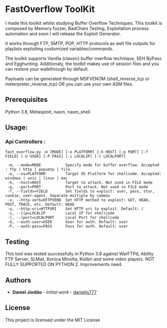 # FastOverflow ToolKit
I made this toolkit whilst studying Buffer Overflow Techniques. This toolkit is composed by Memory fuzzer, BadChars Testing, Exploitation process automation and soon I will release the Exploit Generator. 

It works through FTP, SMTP, POP, HTTP protocols as well file outputs for playlists exploiting customized variables/commands. 

The toolkit supports Vanilla (classic) buffer overflow technique, SEH ByPass and Egghunting. Additionaly, the toolkit makes use of session files and you can restore your walkthrough by default.

Payloads can be generated through MSFVENOM (shell_reverse_tcp or meterpreter_reverse_tcp) OR you can use your own ASM files.
## Prerequisites

Python 3.8, Metasploit, nasm, nasm_shell

## Usage: 
### Api Controllers :  

```
fast_overflow.py -m [MODE] [-o PLATFORM] [-h HOST] [-p PORT] [-f FIELD] [-U USER] [-P PASS] [-i LOCALIP] [-l LOCALPORT] 

 -m, --mode=MODE           Specify mode for buffer overflow. Accepted : ftp | http | popsmtp | file
 -o, --os=PLATFORM         Target OS Platform for shellcode. Accepted: windows | unix | linux | mac
 -h, --host=HOST           Target to attack. Not used in FILE mode
 -p, --port=PORT           Port to attack. Not used in FILE mode
 -f, --fields=FIELD        Set fields to exploit: user, pass, stor, cookie, user-agent. Separate multiple by commas
 -v, --http-verb=HTTPVERB  Set HTTP method to exploit: GET, HEAD, POST, TRACE, etc. Default: HEAD
 -u, --http-uri=HTTPURI    Set HTTP uri to exploit. Default: /
 -i, --lip=LOCALIP         Local IP for shellcode
 -l, --lport=LOCALPORT     Local Port for shellcode
 -U, --auth-user=USER      User for auth. Default: user
 -P, --auth-pass=PASS      Pass for auth. Default: user
```
## Testing

This tool was tested successfully in Python 3.8 against WarFTPd, Ability FTP Server, SLMail, Konica Minolta, Kolibri and some video players.
NOT FULLY SUPPORTED ON PYTHON 2. Improvements need.

## Authors

* **Daniel Jordão** - *Initial work* - [danieljs777](https://github.com/danieljs777)

## License

This project is licensed under the MIT License

